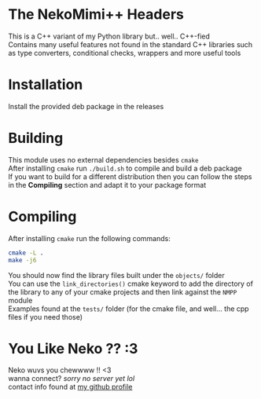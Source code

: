 # The NekoMimi++ Headers  
This is a C++ variant of my Python library but.. well.. C++-fied  
Contains many useful features not found in the standard C++ libraries such as type converters, conditional checks, wrappers and more useful tools  

# Installation  
Install the provided deb package in the releases  

# Building  
This module uses no external dependencies besides `cmake`  
After installing `cmake` run `./build.sh` to compile and build a deb package  
If you want to build for a different distribution then you can follow the steps in the **Compiling** section and adapt it to your package format  

# Compiling  
After installing `cmake` run the following commands:  
```sh
cmake -L .
make -j6
```
You should now find the library files built under the `objects/` folder  
You can use the `link_directories()` cmake keyword to add the directory of the library to any of your cmake projects and then link against the `NMPP` module  
Examples found at the `tests/` folder (for the cmake file, and well... the cpp files if you need those)  

# You Like Neko ?? :3  
Neko wuvs you chewwww !! <3  
wanna connect? *sorry no server yet lol*  
contact info found at [my github profile](https://github.com/NekoMimiOfficial/NekoMimiOfficial) 
